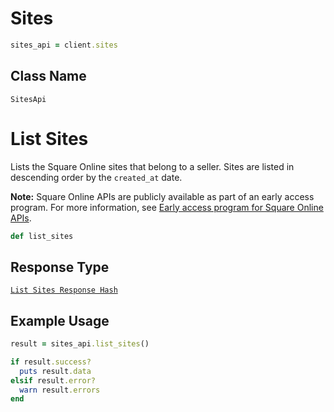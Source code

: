 # Sites

```ruby
sites_api = client.sites
```

## Class Name

`SitesApi`


# List Sites

Lists the Square Online sites that belong to a seller. Sites are listed in descending order by the `created_at` date.

__Note:__ Square Online APIs are publicly available as part of an early access program. For more information, see [Early access program for Square Online APIs](../../https://developer.squareup.com/docs/online-api#early-access-program-for-square-online-apis).

```ruby
def list_sites
```

## Response Type

[`List Sites Response Hash`](../../doc/models/list-sites-response.md)

## Example Usage

```ruby
result = sites_api.list_sites()

if result.success?
  puts result.data
elsif result.error?
  warn result.errors
end
```

